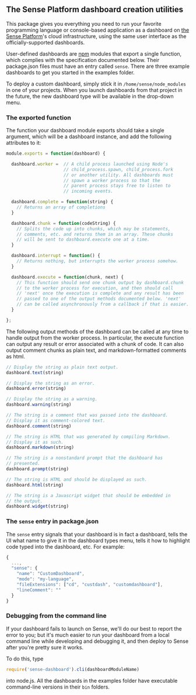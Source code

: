 ## The Sense Platform dashboard creation utilities

This package gives you everything you need to run your favorite programming language or console-based application as a dashboard on [the Sense Platform](senseplatform.com)'s cloud infrastructure, using the same user interface as the officially-supported dashboards. 

User-defined dashboards are [npm](npmjs.org) modules that export a single function, which complies with the specification documented below. Their package.json files must have an entry called `sense`. There are three example dashboards to get you started in the examples folder.

To deploy a custom dashboard, simply stick it in `/home/sense/node_modules` in one of your projects. When you launch dashboards from that project in the future, the new dashboard type will be available in the drop-down menu.

### The exported function

The function your dashboard module exports should take a single argument, which will be a dashboard instance, and add the following attributes to it:

```javascript
module.exports = function(dashboard) {

  dashboard.worker =  // A child process launched using Node's 
                      // child_process.spawn, child_process.fork 
                      // or another utility. All dashboards must
                      // spawn a worker process so that the 
                      // parent process stays free to listen to 
                      // incoming events.

  dashboard.complete = function(string) {
    // Returns an array of completions
  }

  dashboard.chunk = function(codeString) {
    // Splits the code up into chunks, which may be statements, 
    // comments, etc. and returns them in an array. These chunks
    // will be sent to dashboard.execute one at a time.
  }

  dashboard.interrupt = function() {
    // Returns nothing, but interrupts the worker process somehow.
  }

  dashboard.execute = function(chunk, next) {
    // This function should send one chunk output by dashboard.chunk
    // to the worker process for execution, and then should call 
    // 'next' once the execution is complete and any result has been
    // passed to one of the output methods documented below. 'next' 
    // can be called asynchronously from a callback if that is easier.
  }

};
```

The following output methods of the dashboard can be called at any time to handle output from the worker process. In particular, the execute function can output any result or error associated with a chunk of code. It can also output comment chunks as plain text, and markdown-formatted comments as html.

```javascript
// Display the string as plain text output.
dashboard.text(string)

// Display the string as an error.
dashboard.error(string)

// Display the string as a warning.
dashboard.warning(string)

// The string is a comment that was passed into the dashboard.
// Display it as comment-colored text.
dashboard.comment(string)

// The string is HTML that was generated by compiling Markdown.
// Display it as such.
dashboard.markdown(string)

// The string is a nonstandard prompt that the dashboard has 
// presented.
dashboard.prompt(string)

// The string is HTML and should be displayed as such.
dashboard.html(string)

// The string is a Javascript widget that should be embedded in
// the output.
dashboard.widget(string)
```

### The `sense` entry in package.json

The `sense` entry signals that your dashboard is in fact a dashboard, tells the UI what name to give it in the dashboard types menu, tells it how to highlight code typed into the dashboard, etc. For example:

```javascript
{
  ...,
  "sense": {
    "name": "CustomDashboard",
    "mode": "my-language",
    "fileExtensions": ["cd", "custdash", "customdashboard"],
    "lineComment": ""
  }
}
```

### Debugging from the command line

If your dashboard fails to launch on Sense, we'll do our best to report the error to you; but it's much easier to run your dashboard from a local command line while developing and debugging it, and then deploy to Sense after you're pretty sure it works.

To do this, type 

```javascript
require('sense-dashboard').cli(dashboardModuleName)
```

into node.js. All the dashboards in the examples folder have executable command-line versions in their `bin` folders.
